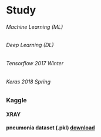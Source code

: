 # Study
###### Machine Learning (ML)
###### Deep Learning (DL)
###### Tensorflow 2017 Winter
###### Keras 2018 Spring

### Kaggle
#### XRAY
#### pneumonia dataset (.pkl) [download](https://drive.google.com/drive/folders/102q8Y446NfhLaY_P_vAZFKNOHr8hMZ5w?usp=sharing)
